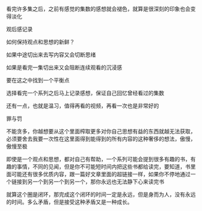 看完许多集之后，之前有感觉的集数的感想就会褪色，就算是很深刻的印象也会变得淡化

观后感记录

如何保持观点和思想的新鲜？

如果中途切出来去写内容又会切断思绪

如果是看完一集切出来又会阻断连续观看的沉浸感

要在这之中找到一个平衡点

选择看完一个系列之后马上记录感想，保证自己回忆曾经看过的集数

还有一点，也就是温习，值得再看的视频，再看一次也是非常好的

罪与罚

不能贪多，你越想要从这个里面榨取更多对你自己思想有益的东西就越无法获取，必须要舍去我要一次性在这里面得到能得到的所有内容的这种奢侈的想法，傲慢，傲慢至极

即使是一个观点和思想，都对自己有帮助，一个系列可能会提到很多有趣的书，有趣的事情，不同的见闻，但是你不可能短时间内把这些书都给读完，要知道，书里面可能还有很多优质内容，跟一篇好文章里面的超链接一样，如果你不停地通过一个链接到另一个到另一个到另一个，那你永远也无法静下心来读完书

就算这个圈是闭环，那完成这个闭环的时间一定是永远，但是身而为人，没有永远的时间。多么矛盾，但是接受这种矛盾又是一种成长。